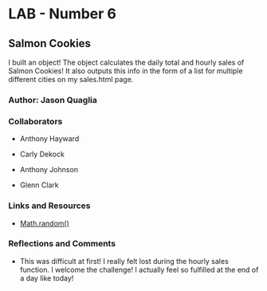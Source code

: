 # LAB - Number 6

## Salmon Cookies

I built an object! The object calculates the daily total and hourly sales of Salmon Cookies! It also outputs this info in the form of a list for multiple different cities on my sales.html page.

### Author: Jason Quaglia

### Collaborators

* Anthony Hayward

* Carly Dekock

* Anthony Johnson

* Glenn Clark

### Links and Resources

* [Math.random()](https://developer.mozilla.org/en-US/docs/Web/JavaScript/Reference/Global_Objects/Math/random)

### Reflections and Comments

* This was difficult at first! I really felt lost during the hourly sales function. I welcome the challenge! I actually feel so fulfilled at the end of a day like today!
